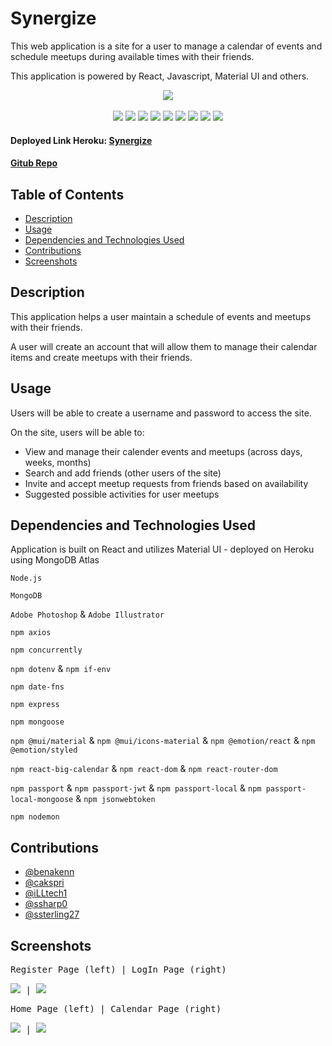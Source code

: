 # Synergize
This web application is a site for a user to manage a calendar of events and schedule meetups during available times with their friends. 

This application is powered by React, Javascript, Material UI and others. 

<p align="center">
 <img src="https://img.shields.io/github/repo-size/ssterling27/Project3">
 <br>
 <br>
 <img src="https://img.shields.io/badge/React JS-gold">
 <img src="https://img.shields.io/badge/Javascript-yellow">
 <img src="https://img.shields.io/badge/-node.js-green">
 <img src="https://img.shields.io/badge/-MongoDB-purple">
 <img src="https://img.shields.io/badge/-express npm-brown">
 <img src="https://img.shields.io/badge/-Mongoose npm-blue">
 <img src="https://img.shields.io/badge/-passport npm-black">
 <img src="https://img.shields.io/badge/-dotenv npm-grey">
 <img src="https://img.shields.io/badge/-date fns npm-pink">
</p>

#### Deployed Link Heroku: [Synergize]()

#### [Gitub Repo](https://github.com/ssterling27/Project3)

## Table of Contents

- [Description](#description)
- [Usage](#usage)
- [Dependencies and Technologies Used](#dependencies-and-technologies-used)
- [Contributions](#contributions)
- [Screenshots](#screenshots)

## Description
This application helps a user maintain a schedule of events and meetups with their friends. 

A user will create an account that will allow them to manage their calendar items and create meetups with their friends.

## Usage
Users will be able to create a username and password to access the site. 

On the site, users will be able to: 

- View and manage their calender events and meetups (across days, weeks, months)
- Search and add friends (other users of the site)
- Invite and accept meetup requests from friends based on availability
- Suggested possible activities for user meetups

## Dependencies and Technologies Used

Application is built on React and utilizes Material UI - deployed on Heroku using MongoDB Atlas

`Node.js`

`MongoDB`

`Adobe Photoshop` & `Adobe Illustrator`

`npm axios`

`npm concurrently`

`npm dotenv` & `npm if-env`

`npm date-fns`

`npm express`

`npm mongoose`

`npm @mui/material` & `npm @mui/icons-material` & `npm @emotion/react` & `npm @emotion/styled`

`npm react-big-calendar` & `npm react-dom` & `npm react-router-dom`

`npm passport` & `npm passport-jwt` & `npm passport-local` & `npm passport-local-mongoose` & `npm jsonwebtoken`

`npm nodemon`


## Contributions

- [@benakenn](https://github.com/benakenn)
- [@cakspri](https://github.com/cakspri)
- [@iLLtech1](https://github.com/iLLtech1)
- [@ssharp0](https://github.com/ssharp0)
- [@ssterling27](https://github.com/ssterling27)


## Screenshots

<kbd>

Register Page (left) | LogIn Page (right)

![](/client/src/images/pageRegister.png) | ![](/client/src/images/pageLogin.png)

Home Page (left) | Calendar Page (right)

![](/client/src/images/pageHome.png) | ![](/client/src/images/pageCalendar.png)

</kbd>
